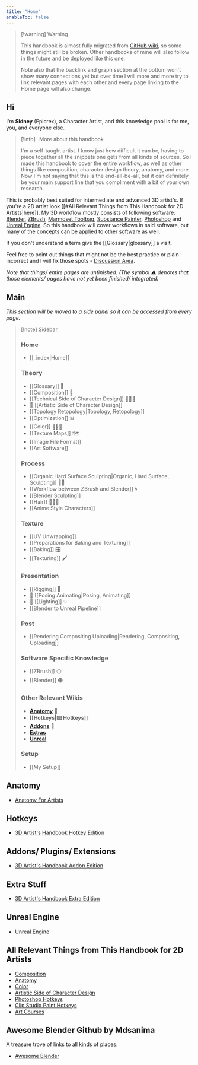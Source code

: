 ```yaml
---
title: "Home"
enableToc: false
---
```


> [!warning] Warning
> 
> This handbook is almost fully migrated from [GitHub wiki](https://github.com/Epicrex/3DArtistsHandbook/wiki), so some things might still be broken. Other handbooks of mine will also follow in the future and be deployed like this one.
> 
> Note also that the backlink and graph section at the bottom won't show many connections yet but over time I will more and more try to link relevant pages with each other and every page linking to the Home page will also change.

## Hi
I'm **Sidney** (Epicrex), a Character Artist, and this knowledge pool is for me, you, and everyone else.

> [!info]- More about this handbook
>
> I'm a self-taught artist. I know just how difficult it can be, having to piece together all the snippets one gets from all kinds of sources. So I made this handbook to cover the entire workflow, as well as other things like composition, character design theory, anatomy, and more. Now I'm not saying that this is the end-all-be-all, but it can definitely be your main support line that you compliment with a bit of your own research.



This is probably best suited for intermediate and advanced 3D artist's. If you're a 2D artist look [[#All Relevant Things from This Handbook for 2D Artists|here]]. My 3D workflow mostly consists of following software: [Blender](https://www.blender.org/features/), [ZBrush](https://pixologic.com/), [Marmoset Toolbag](https://marmoset.co/toolbag/), [Substance Painter](https://www.adobe.com/products/substance3d-painter.html), [Photoshop](https://www.adobe.com/products/photoshop.html) and [Unreal Engine](https://www.unrealengine.com/en-US/features). So this handbook will cover workflows in said software, but many of the concepts can be applied to other software as well.

If you don't understand a term give the [[Glossary|glossary]] a visit.

Feel free to point out things that might not be the best practice or plain incorrect and I will fix those spots - [Discussion Area](https://github.com/Epicrex/3DArtistsHandbook/discussions/1).

_Note that things/ entire pages are unfinished. (The symbol ⚠ denotes that those elements/ pages have not yet been finished/ integrated)_

## Main
_This section will be moved to a side panel so it can be accessed from every page._

> [!note] Sidebar
> 
> ### Home
> - [[_index|Home]]
>   
>  ### Theory
>  - [[Glossary]] 📑
>  - [[Composition]] 🌆
>  - [[Technical Side of Character Design]] 👩🏽‍💻
>  - 🚧 [[Artistic Side of Character Design]]
>  - [[Topology Retopology|Topology, Retopology]]
>  - [[Optimization]] 📊
>  - [[Color]] 🎨🏳️‍🌈
>  - [[Texture Maps]] 🗺️
>  - [[Image File Format]]
> - [[Art Software]]
> 
> ### Process
> - [[Organic Hard Surface Sculpting|Organic, Hard Surface, Sculpting]] 🧊🗿
> - [[Workflow between ZBrush and Blender]] 🌀
> - [[Blender Sculpting]]
> - [[Hair]] 💇🏽‍♀️
> - [[Anime Style Characters]]
> 
> ### Texture
> - [[UV Unwrapping]]
> - [[Preparations for Baking and Texturing]]
> - [[Baking]] 🎛️
> - [[Texturing]] 🖌️
> 
> ### Presentation
> - [[Rigging]] 🦴
> - 🚧 [[Posing Animating|Posing, Animating]]
> - 🚧 [[Lighting]] 💡
> - [[Blender to Unreal Pipeline]]
> 
> ### Post
> - [[Rendering Compositing Uploading|Rendering, Compositing, Uploading]]
> 
> ### Software Specific Knowledge
> - [[ZBrush]] ⚪
> - [[Blender]] 🟠
> 
> ### Other Relevant Wikis
> - [**Anatomy**](https://github.com/Epicrex/AnatomyForArtists/wiki) 💪
> - **[[Hotkeys|⌨️ Hotkeys]]**
> - [**Addons**](https://github.com/Epicrex/3DArtistsHandbookAddonEdition/wiki) 🔮
> - [**Extras**](https://github.com/Epicrex/3DArtistsHandbookExtraEdition/wiki)
> - [**Unreal**](https://github.com/Epicrex/UnrealEngine/wiki)
> 
> ### Setup
> - [[My Setup]]

## Anatomy
- [Anatomy For Artists](https://github.com/Epicrex/AnatomyForArtists/wiki)

## Hotkeys
- [3D Artist's Handbook Hotkey Edition](https://github.com/Epicrex/3DArtistsHandbookHotkeyEdition/wiki)

## Addons/ Plugins/ Extensions
- [3D Artist's Handbook Addon Edition](https://github.com/Epicrex/3DArtistsHandbookAddonEdition/wiki)

## Extra Stuff
- [3D Artist's Handbook Extra Edition](https://github.com/Epicrex/3DArtistsHandbookExtraEdition/wiki)

## Unreal Engine
- [Unreal Engine](https://github.com/Epicrex/UnrealEngine/wiki)

## All Relevant Things from This Handbook for 2D Artists
- [Composition](https://github.com/Epicrex/3DArtistsHandbook/wiki/Composition)
- [Anatomy](https://github.com/Epicrex/AnatomyForArtists/wiki)
- [Color](https://github.com/Epicrex/3DArtistsHandbook/wiki/Color)
- [Artistic Side of Character Design](https://github.com/Epicrex/3DArtistsHandbook/wiki/Artistic-Side-of-Character-Design)
- [Photoshop Hotkeys](https://github.com/Epicrex/3DArtistsHandbookHotkeyEdition/wiki/Photoshop-Hotkeys)
- [Clip Studio Paint Hotkeys](https://github.com/Epicrex/3DArtistsHandbookHotkeyEdition/wiki/Clip-Studio-Paint-Hotekys)
- [Art Courses](https://github.com/Epicrex/3DArtistsHandbookExtraEdition/wiki/Art-Courses)

## Awesome Blender Github by Mdsanima
A treasure trove of links to all kinds of places.
- [Awesome Blender](https://github.com/agmmnn/awesome-blender)

